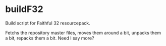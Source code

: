 buildF32
========

Build script for Faithful 32 resourcepack.

Fetchs the repository master files, moves them around a bit, unpacks them a bit, repacks them a bit. Need I say more?

